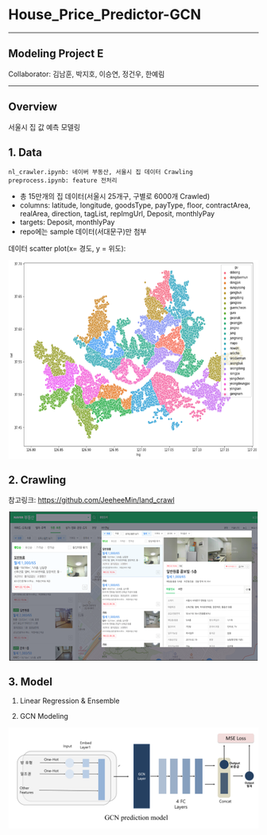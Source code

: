 # House_Price_Predictor-GCN

***
## Modeling Project E   
Collaborator: 김남훈, 박지호, 이승연, 정건우, 한예림
***

## Overview
서울시 집 값 예측 모델링

## 1. Data

    nl_crawler.ipynb: 네이버 부동산, 서울시 집 데이터 Crawling
    preprocess.ipynb: feature 전처리
    
    
- 총 15만개의 집 데이터(서울시 25개구, 구별로 6000개 Crawled)
- columns: latitude, longitude, goodsType, payType, floor, contractArea, realArea, direction, tagList, repImgUrl, Deposit, monthlyPay
- targets: Deposit, monthlyPay
- repo에는 sample 데이터(서대문구)만 첨부

데이터 scatter plot(x= 경도, y = 위도):  
<p align = "center">
<img src="/md_src/data_scatter.png" width="600" height="400" align = 'center'/>
</p>


## 2. Crawling

참고링크: https://github.com/JeeheeMin/land_crawl
<p align = "center">
<img src="/md_src/nl_img.png" width="500" height="300" align = 'center'/>
</p>


## 3. Model
1. Linear Regression & Ensemble

2. GCN Modeling

![모델](/md_src/model_diagram.png)

